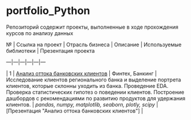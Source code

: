 # portfolio_Python
Репозиторий содержит проекты, выполненные в ходе прохождения курсов по анализу данных

№ | Ссылка на проект | Отрасль бизнеса | Описание | Используемые библиотеки | Презентация проекта

—|—|—|—|—|— 

 | 1 | [Анализ оттока банковских клиентов](https://github.com/irianalyze/portfolio_Python) | Финтех, Банкинг | Исследование клиентов регионального банка и выделение портрета клиентов, которые склонны уходить из банка. Проведение EDA. Проверка статистических гипотез о поведении клиентов. Построение дашбордов с рекомендациями по развитию продуктов для удержания клиентов. | *pandas, numpy, matplotlib, seaborn, plotly, scipy* | [Презентация "Анализ оттока банковских клиентов"] | 


